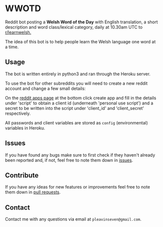 # WWOTD
Reddit bot posting a **Welsh Word of the Day** with English translation, a short description and word class/lexical category, daily at 10.30am UTC to [r/learnwelsh.](https://www.reddit.com/r/learnwelsh/) 

The idea of this bot is to help people learn the Welsh language one word at a time.

## Usage
The bot is written entirely in python3 and ran through the Heroku server.

To use the bot for other subreddits you will need to create a new reddit account and change a few small details:

On the [reddit apps page](https://www.reddit.com/prefs/apps) at the bottom click create app and fill in the details under 'script' to obtain a client id (underneath 'personal use script') and a secret to be written into the script under 'client_id' and 'client_secret' respectively.

All passwords and client variables are stored as `config` (environmental) variables in Heroku.

## Issues
If you have found any bugs make sure to first check if they haven't already been reported and, if not, feel free to note them down in [issues](https://github.com/pleavinseven/WWOTD/issues).

## Contribute
If you have any ideas for new features or improvements feel free to note them down in [pull requests](https://github.com/pleavinseven/WWOTD/pulls).

## Contact
Contact me with any questions via email at `pleavinseven@gmail.com`.